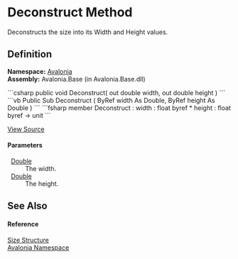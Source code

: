 # Deconstruct Method


Deconstructs the size into its Width and Height values.



## Definition
**Namespace:** <a href="N_Avalonia">Avalonia</a>  
**Assembly:** Avalonia.Base (in Avalonia.Base.dll)

<Tabs groupId="api-code-preview">
<TabItem value="csharp" label="C#">
```csharp
public void Deconstruct(
	out double width,
	out double height
)
```
</TabItem>
<TabItem value="vb" label="VB">
```vb
Public Sub Deconstruct ( 
	<OutAttribute> ByRef width As Double,
	<OutAttribute> ByRef height As Double
)
```
</TabItem>
<TabItem value="fsharp" label="F#">
```fsharp
member Deconstruct : 
        width : float byref * 
        height : float byref -> unit 
```
</TabItem>
</Tabs>



<a href="https://github.com/AvaloniaUI/Avalonia/tree/master/src/Avalonia.Base/Size.cs#L293" title="View the source code">View Source</a>



#### Parameters
<dl><dt>  <a href="https://learn.microsoft.com/dotnet/api/system.double" target="_blank" rel="noopener noreferrer">Double</a></dt><dd>The width.</dd><dt>  <a href="https://learn.microsoft.com/dotnet/api/system.double" target="_blank" rel="noopener noreferrer">Double</a></dt><dd>The height.</dd></dl>

## See Also


#### Reference
<a href="T_Avalonia_Size">Size Structure</a>  
<a href="N_Avalonia">Avalonia Namespace</a>  

